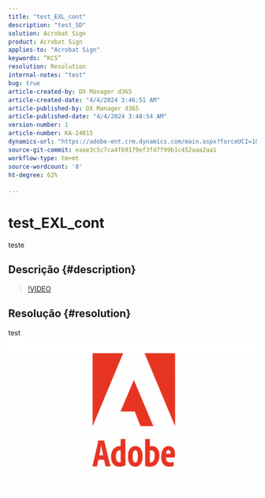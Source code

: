 ```yaml
---
title: "test_EXL_cont"
description: "test_SD"
solution: Acrobat Sign
product: Acrobat Sign
applies-to: "Acrobat Sign"
keywords: “KCS”
resolution: Resolution
internal-notes: "test"
bug: true
article-created-by: DX Manager d365
article-created-date: "4/4/2024 3:46:51 AM"
article-published-by: DX Manager d365
article-published-date: "4/4/2024 3:48:54 AM"
version-number: 1
article-number: KA-24015
dynamics-url: "https://adobe-ent.crm.dynamics.com/main.aspx?forceUCI=1&pagetype=entityrecord&etn=knowledgearticle&id=671305f7-35f2-ee11-904c-6045bd006c82"
source-git-commit: eaae3c5c7ca4f69179ef3fd7f99b1c452aaa2aa1
workflow-type: tm+mt
source-wordcount: '8'
ht-degree: 62%

---
```


# test_EXL_cont


teste

## Descrição {#description}



>[!VIDEO](https://video.tv.adobe.com/v/18696?quality=9&amp;learn=on)




## Resolução {#resolution}


test![](assets/b931d32a-36f2-ee11-904c-6045bd006c82.png)
